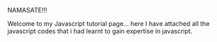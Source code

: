 NAMASATE!!!

Welcome to my Javascript tutorial page... here I have attached all the javascript codes that i had learnt to gain expertise in javascript.

